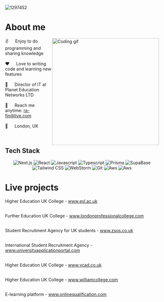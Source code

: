 
![1297452](https://github.com/rafin-rahman/rafin-rahman/assets/38799209/5b8f47df-2465-46ec-8455-ec6c5162256c)


 # About me

<p>
 <img align="right" width="350" src="https://github.com/rafin-rahman/rafin-rahman/assets/38799209/18a8ec0e-5d94-40eb-9ceb-e0b8d4e5e4da" alt="Coding gif" />
  
 ✌️ &emsp; Enjoy to do programming and sharing knowledge <br/><br/>
 ❤️ &emsp; Love to writing code and learning new features<br/><br/>
 👔 &emsp; Director of IT at Planet Education Networks LTD<br/><br/>
 📧 &emsp; Reach me anytime: ra-fin@live.com<br/><br/>
 📍 &emsp; London, UK

</p>

 &emsp;
## Tech Stack
<p align="center">
  <img src="https://img.shields.io/badge/next.js-000000?style=for-the-badge&logo=nextdotjs&logoColor=white" alt="Next.js">
  <img src="https://img.shields.io/badge/-React-61DBFB?style=for-the-badge&labelColor=black&logo=react&logoColor=61DBFB" alt="React">
  <img src="https://img.shields.io/badge/Javascript-F0DB4F?style=for-the-badge&labelColor=black&logo=javascript&logoColor=F0DB4F" alt="Javascript">
  <img src="https://img.shields.io/badge/Typescript-007acc?style=for-the-badge&labelColor=black&logo=typescript&logoColor=007acc" alt="Typescript">
  <img src="https://img.shields.io/badge/Prisma-3982CE?style=for-the-badge&logo=Prisma&logoColor=white" alt="Prisma">
  <img src="https://img.shields.io/badge/Supabase-3ECF8E?style=for-the-badge&logo=supabase&logoColor=white" alt="SupaBase">
  <img src="https://img.shields.io/badge/Tailwind_CSS-092749?style=for-the-badge&logo=tailwindcss&logoColor=06B6D4&labelColor=000000" alt="Tailwind CSS">
  <img src="https://img.shields.io/badge/webstorm-143?style=for-the-badge&logo=webstorm&logoColor=white&color=black" alt="WebStorm">
  <img src="https://img.shields.io/badge/Git-F05032?style=for-the-badge&logo=git&logoColor=white" alt="Git">
  <img src="https://img.shields.io/badge/AWS-%23FF9900.svg?style=for-the-badge&logo=amazon-aws&logoColor=white" alt="Aws">
  <img src="https://img.shields.io/badge/vercel-%23000000.svg?style=for-the-badge&logo=vercel&logoColor=white" alt="Aws">
</p>

 # Live projects
Higher Education UK College  - <a href="https://www.esl.ac.uk" target="_blank">www.esl.ac.uk</a> <br/><br/>

Further Education UK College - <a href="https://www.londonprofessionalcollege.com" target="_blank">www.londonprofessionalcollege.com</a> <br/><br/>

Student Recruitment Agency for UK students - <a href="https://www.zsos.co.uk" target="_blank">www.zsos.co.uk</a> <br/><br/>

International Student Recruitment Agency - <a href="https://www.universityapplicationportal.com" target="_blank">www.universityapplicationportal.com</a> <br/><br/>

Higher Education UK College - <a href="https://www.vcad.co.uk" target="_blank">www.vcad.co.uk</a> <br/><br/>

Higher Education UK College - <a href="https://www.williamcollege.com" target="_blank">www.williamcollege.com</a> <br/><br/>

E-learning platform - <a href="https://www.onlinequalification.com" target="_blank">www.onlinequalification.com</a>
